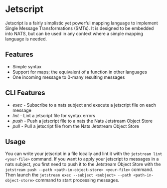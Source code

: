 # Jetscript

Jetscript is a fairly simplistic yet powerful mapping language to implement Single Message Transformations (SMTs).
It is designed to be embedded into NATS, but can be used in any context where a simple mapping language is needed.

## Features
- Simple syntax
- Support for maps; the equivalent of a function in other languages
- One incoming message to 0-many resulting messages 

## CLI Features
- *exec* - Subscribe to a nats subject and execute a jetscript file on each message
- *lint* - Lint a jetscript file for syntax errors
- *push* - Push a jetscript file to a nats the Nats Jetstream Object Store
- *pull* - Pull a jetscript file from the Nats Jetstream Object Store

## Usage
You can write your jetscript in a file locally and lint it with the `jetstream lint <your-file>` command. If you want
to apply your jetscript to messages in a nats subject, you first need to push it to the Jetstream Object Store with
the `jetstream push --path <path-in-object-store> <your-file>` command. Then launch the 
`jetstream exec --subject <subject> --path <path-in-object-store>` command to start processing messages.